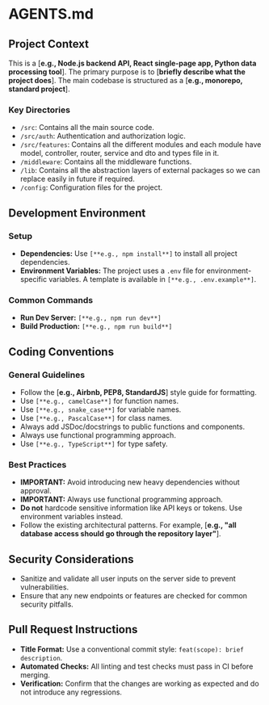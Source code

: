 # AGENTS.md

## Project Context
This is a [**e.g., Node.js backend API, React single-page app, Python data processing tool**]. The primary purpose is to [**briefly describe what the project does**]. The main codebase is structured as a [**e.g., monorepo, standard project**].

### Key Directories
*   `/src`: Contains all the main source code.
*   `/src/auth`: Authentication and authorization logic.
*   `/src/features`: Contains all the different modules and each module have model, controller, router, service and dto and types file in it.
*   `/middleware`: Contains all the middleware functions.
*   `/lib`: Contains all the abstraction layers of external packages so we can replace easily in future if required.
*   `/config`: Configuration files for the project.

## Development Environment
### Setup
*   **Dependencies:** Use `[**e.g., npm install**]` to install all project dependencies.
*   **Environment Variables:** The project uses a `.env` file for environment-specific variables. A template is available in `[**e.g., .env.example**]`.

### Common Commands
*   **Run Dev Server:** `[**e.g., npm run dev**]`
*   **Build Production:** `[**e.g., npm run build**]`


## Coding Conventions
### General Guidelines
*   Follow the [**e.g., Airbnb, PEP8, StandardJS**] style guide for formatting.
*   Use `[**e.g., camelCase**]` for function names.
*   Use `[**e.g., snake_case**]` for variable names.
*   Use `[**e.g., PascalCase**]` for class names.
*   Always add JSDoc/docstrings to public functions and components.
*   Always use functional programming approach.
*   Use `[**e.g., TypeScript**]` for type safety.

### Best Practices
*   **IMPORTANT:** Avoid introducing new heavy dependencies without approval.
*   **IMPORTANT:** Always use functional programming approach.
*   **Do not** hardcode sensitive information like API keys or tokens. Use environment variables instead.
*   Follow the existing architectural patterns. For example, [**e.g., "all database access should go through the repository layer"**].

## Security Considerations
*   Sanitize and validate all user inputs on the server side to prevent vulnerabilities.
*   Ensure that any new endpoints or features are checked for common security pitfalls.

## Pull Request Instructions
*   **Title Format:** Use a conventional commit style: `feat(scope): brief description`.
*   **Automated Checks:** All linting and test checks must pass in CI before merging.
*   **Verification:** Confirm that the changes are working as expected and do not introduce any regressions.
